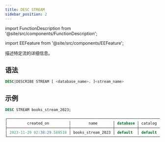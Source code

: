 ```yaml
---
title: DESC STREAM
sidebar_position: 2
---
```

import FunctionDescription from '@site/src/components/FunctionDescription';

<FunctionDescription description="引入或更新: v1.2.223"/>

import EEFeature from '@site/src/components/EEFeature';

<EEFeature featureName='STREAM'/>

描述特定流的详细信息。

## 语法

```sql
DESC|DESCRIBE STREAM [ <database_name>. ]<stream_name>
```

## 示例

```sql
DESC STREAM books_stream_2023;

┌───────────────────────────────────────────────────────────────────────────────────────────────────────────────────────────────────────────────────────┐
│         created_on         │        name       │ database │ catalog │       table_on      │       owner      │ comment │     mode    │ invalid_reason │
├────────────────────────────┼───────────────────┼──────────┼─────────┼─────────────────────┼──────────────────┼─────────┼─────────────┼────────────────┤
│ 2023-11-29 02:38:29.588518 │ books_stream_2023 │ default  │ default │ default.books_total │ NULL             │         │ append_only │                │
└───────────────────────────────────────────────────────────────────────────────────────────────────────────────────────────────────────────────────────┘
```